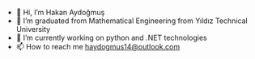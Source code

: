 - 👋 Hi, I’m Hakan Aydoğmuş
- 👀 I’m graduated from Mathematical Engineering from Yıldız Technical University
- 🌱 I’m currently working on python and .NET technologies
- 📫 How to reach me haydogmus14@outlook.com

